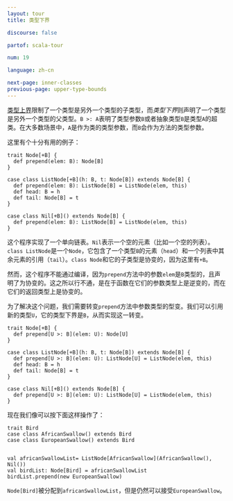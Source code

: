 ```yaml
---
layout: tour
title: 类型下界

discourse: false

partof: scala-tour

num: 19

language: zh-cn

next-page: inner-classes
previous-page: upper-type-bounds
---
```


[类型上界](upper-type-bounds.html)限制了一个类型是另外一个类型的子类型，而*类型下界*则声明了一个类型是另外一个类型的父类型。`B >: A`表明了类型参数`B`或者抽象类型`B`是类型`A`的超类。在大多数场景中，`A`是作为类的类型参数，而`B`会作为方法的类型参数。

这里有个十分有用的例子：

```tut:fail
trait Node[+B] {
  def prepend(elem: B): Node[B]
}

case class ListNode[+B](h: B, t: Node[B]) extends Node[B] {
  def prepend(elem: B): ListNode[B] = ListNode(elem, this)
  def head: B = h
  def tail: Node[B] = t
}

case class Nil[+B]() extends Node[B] {
  def prepend(elem: B): ListNode[B] = ListNode(elem, this)
}
```

这个程序实现了一个单向链表。`Nil`表示一个空的元素（比如一个空的列表）。`class ListNode`是一个`Node`，它包含了一个类型`B`的元素（`head`）和一个列表中其余元素的引用（`tail`）。`class Node`和它的子类型是协变的，因为这里有`+B`。

然而，这个程序不能通过编译，因为`prepend`方法中的参数`elem`是`B`类型的，且声明了为协变的。这之所以行不通，是在于函数在它们的参数类型上是逆变的，而在它们的返回类型上是协变的。

为了解决这个问题，我们需要转变`prepend`方法中参数类型的型变。我们可以引用新的类型`U`，它的类型下界是`B`，从而实现这一转变。

```tut
trait Node[+B] {
  def prepend[U >: B](elem: U): Node[U]
}

case class ListNode[+B](h: B, t: Node[B]) extends Node[B] {
  def prepend[U >: B](elem: U): ListNode[U] = ListNode(elem, this)
  def head: B = h
  def tail: Node[B] = t
}

case class Nil[+B]() extends Node[B] {
  def prepend[U >: B](elem: U): ListNode[U] = ListNode(elem, this)
}
```

现在我们像可以按下面这样操作了：

```tut
trait Bird
case class AfricanSwallow() extends Bird
case class EuropeanSwallow() extends Bird


val africanSwallowList= ListNode[AfricanSwallow](AfricanSwallow(), Nil())
val birdList: Node[Bird] = africanSwallowList
birdList.prepend(new EuropeanSwallow)
```

`Node[Bird]`被分配到`africanSwallowList`，但是仍然可以接受`EuropeanSwallow`。